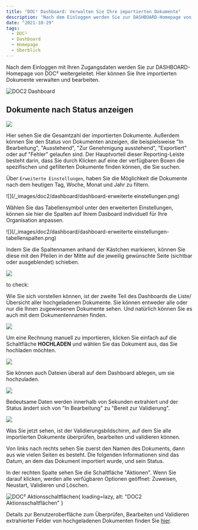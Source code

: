 ```yaml
---
title: "DOC² Dashboard: Verwalten Sie Ihre importierten Dokumente"
description: "Nach dem Einloggen werden Sie zur DASHBOARD-Homepage von DOC² weitergeleitet. Hier können Sie Ihre importierten Dokumente verwalten und bearbeiten. Erfahren Sie hier, wie Sie das Dashboard nutzen können."
date: "2021-10-29"
tags:
  - DOC²
  - Dashboard
  - Homepage
  - Überblick
---
```


Nach dem Einloggen mit Ihren Zugangsdaten werden Sie zur DASHBOARD-Homepage von DOC² weitergeleitet. Hier können Sie Ihre importierten Dokumente verwalten und bearbeiten.

![DOC2 Dashboard](/_images/doc2/dashboard/dashboard.png)


## **Dokumente nach Status anzeigen**

![](/_images/doc2/dashboard/dashboard-analytik.png)

Hier sehen Sie die Gesamtzahl der importierten Dokumente. Außerdem können Sie den Status von Dokumenten anzeigen, die beispielsweise "In Bearbeitung", "Ausstehend", "Zur Genehmigung ausstehend", "Exportiert" oder auf "Fehler" gelaufen sind. Der Hauptvorteil dieser Reporting-Leiste besteht darin, dass Sie durch Klicken auf eine der verfügbaren Boxen die spezifischen und gefilterten Dokumente finden können, die Sie suchen.


Über `Erweiterte Einstellungen`, haben Sie die Möglichkeit die Dokumente nach dem heutigen Tag, Woche, Monat und Jahr zu filtern.

![](/_images/doc2/dashboard/dashboard-erweiterte einstellungen.png)

Wählen Sie das Tabellensymbol unter den erweiterten Einstellungen, können sie hier die Spalten auf Ihrem Dasboard individuell für Ihre Organisation anpassen.

![](/_images/doc2/dashboard/dashboard-erweiterte einstellungen-tabellenspalten.png)

Indem Sie die Spaltennamen anhand der Kästchen markieren, können Sie diese mit den Pfeilen in der Mitte auf die jeweilig gewünschte Seite (sichtbar oder ausgeblendet) schieben.

![](/_images/doc2/dashboard/dashboard-spalten-einstellungen.png)


to check:

Wie Sie sich vorstellen können, ist der zweite Teil des Dashboards die Liste/Übersicht aller hochgeladenen Dokumente. Sie können entweder alle oder nur die Ihnen zugewiesenen Dokumente sehen. Und natürlich können Sie es auch mit dem Dokumentennamen finden.

![](/_images/doc2/DOC2_Dashboard_3.png)

Um eine Rechnung manuell zu importieren, klicken Sie einfach auf die Schaltfläche **HOCHLADEN** und wählen Sie das Dokument aus, das Sie hochladen möchten.

![](/_images/doc2/DOC2_Dashboard_4.png)

Sie können auch Dateien überall auf dem Dashboard ablegen, um sie hochzuladen.

![](/_images/doc2/DOC2_Dashboard_5.png)

Bedeutsame Daten werden innerhalb von Sekunden extrahiert und der Status ändert sich von "In Bearbeitung" zu "Bereit zur Validierung".

![](/_images/doc2/DOC2_Dashboard_1.png)

Was Sie jetzt sehen, ist der Validierungsbildschirm, auf dem Sie alle importierten Dokumente überprüfen, bearbeiten und validieren können.

Von links nach rechts sehen Sie zuerst den Namen des Dokuments, dann aus wie vielen Seiten es besteht. Die folgenden Informationen sind das Datum, an dem das Dokument importiert wurde, und sein Status.

In der rechten Spalte sehen Sie die Schaltfläche "Aktionen". Wenn Sie darauf klicken, werden alle verfügbaren Optionen geöffnet: Zuweisen, Neustart, Validieren und Löschen.

![DOC² Aktionsschaltflächen](/_images/doc2/DOC²_Dashboard_Document_Actions.gif){ loading=lazy, alt: "DOC2 Aktionsschaltflächen" }

Details zur Benutzeroberfläche zum Überprüfen, Bearbeiten und Validieren extrahierter Felder von hochgeladenen Dokumenten finden Sie [hier](/doc2/document-validation/).